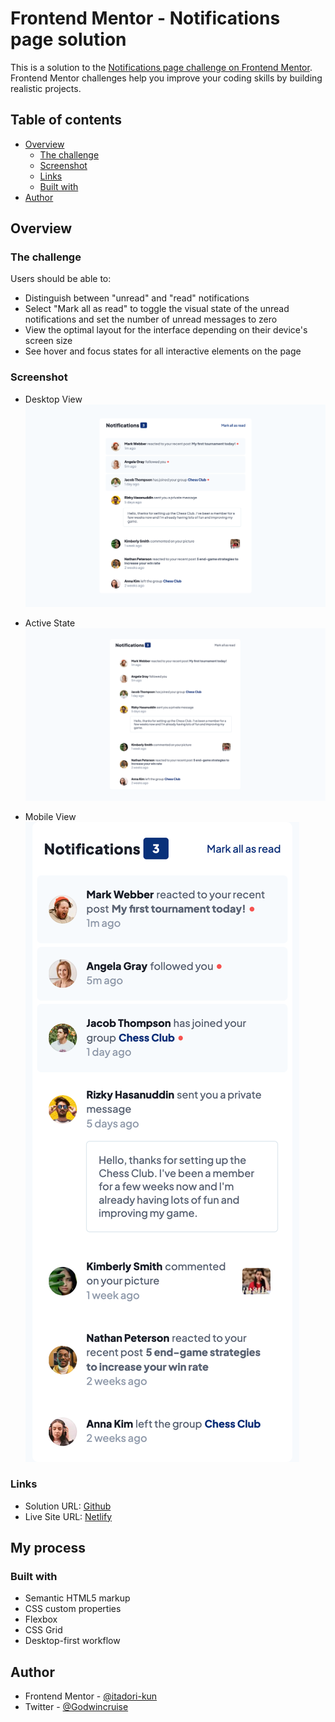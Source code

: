 # Frontend Mentor - Notifications page solution

This is a solution to the [Notifications page challenge on Frontend Mentor](https://www.frontendmentor.io/challenges/notifications-page-DqK5QAmKbC). Frontend Mentor challenges help you improve your coding skills by building realistic projects. 

## Table of contents

- [Overview](#overview)
  - [The challenge](#the-challenge)
  - [Screenshot](#screenshot)
  - [Links](#links)
  - [Built with](#built-with)
- [Author](#author)


## Overview

### The challenge

Users should be able to:

- Distinguish between "unread" and "read" notifications
- Select "Mark all as read" to toggle the visual state of the unread notifications and set the number of unread messages to zero
- View the optimal layout for the interface depending on their device's screen size
- See hover and focus states for all interactive elements on the page

### Screenshot
- Desktop View
![](./screenshots/Desktop-view.png)

- Active State
![](./screenshots/Desktop-active-state.png)

- Mobile View
![](./screenshots/Mobile-view.png)


### Links

- Solution URL: [Github](https://itadori-kun.github.io/Notifications-Page/)
- Live Site URL: [Netlify](https://notification-page-component.netlify.app)

## My process

### Built with

- Semantic HTML5 markup
- CSS custom properties
- Flexbox
- CSS Grid
- Desktop-first workflow



## Author

- Frontend Mentor - [@itadori-kun](https://www.frontendmentor.io/profile/itadori-kun)
- Twitter - [@Godwincruise](https://www.twitter.com/Godwincruise)


